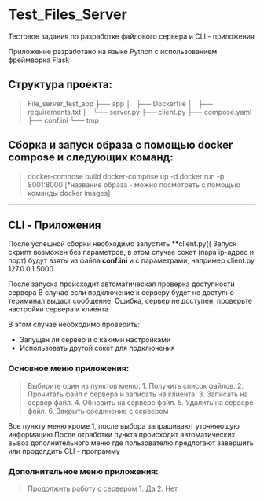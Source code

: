 # Test_Files_Server

Тестовое задания по разработке файлового сервера и CLI - приложения

Приложение разработано на языке Python с использованием фреймворка Flask

## Структура проекта:

>  File_server_test_app
>  ├── app
>  │   ├── Dockerfile
>  │   ├── requirements.txt
>  │   └── server.py
>  ├── client.py
>  ├── compose.yaml
>  ├── conf.ini
>  └── tmp

## Сборка и запуск образа с помощью **docker compose** и следующих команд:
> docker-compose build
> docker-compose up -d
> docker run -p 8001:8000 [*название образа - можно посмотреть с помощью команды docker images]

---

## CLI - Приложения 
После успешной сборки необходимо запустить **client.py((
Запуск скрипт возможен без параметров, в этом случае сокет (пара ip-адрес и порт) будут взяты из файла **conf.ini**
и с параметрами, например client.py 127.0.0.1 5000

После запуска происходит автоматическая проверка доступности сервера
В случае если подключение к серверу будет не доступно териминал выдаст сообщение:
Ошибка, сервер не доступен, проверьте настройки сервера и клиента

В этом случае необходимо проверить:
- Запущен ли сервер и с какими настройками
- Использовать другой сокет для подключения

### Основное меню приложения:
> Выбирите один из пунктов меню:
>     1. Получить список файлов.
>     2. Прочитать файл с сервера и записать на клиента.
>     3. Записать на сервер файл.
>     4. Обновить на сервере файл.
>     5. Удалить на сервере файл.
>     6. Закрыть соединение с сервером
    
Все пункту меню кроме 1, после выбора запрашивают уточняющую информацию
После отработки пункта происходит автоматических вывоз дополнительного меню где пользователю предлогают завершить или продолдить CLI - программу

### Дополнительное меню приложения:
> Продолжить работу с сервером
>     1. Да
>     2. Нет
